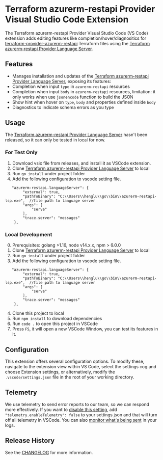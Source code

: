 # Terraform azurerm-restapi Provider Visual Studio Code Extension

The Terraform azurerm-restapi Provider Visual Studio Code (VS Code) extension adds editing features like completion/hover/diagnositics for [terraform-provider-azurerm-restapi](https://github.com/Azure/terraform-provider-azurerm-restapi) Terraform files using the [Terraform azurerm-restapi Provider Language Server](https://github.com/ms-henglu/azurerm-restapi-lsp).

## Features

- Manages installation and updates of the [Terraform azurerm-restapi Provider Language Server](https://github.com/ms-henglu/azurerm-restapi-lsp), exposing its features:
- Completion when input `type` in `azurerm-restapi` resources
- Completion when input `body` in `azurerm-restapi` resources, limitation: it only works when use `jsonencode` function to build the JSON
- Show hint when hover on `type`, `body` and properties defined inside `body`
- Diagnostics to indicate schema errors as you type

## Usage

The [Terraform azurerm-restapi Provider Language Server](https://github.com/ms-henglu/azurerm-restapi-lsp) hasn't been released, so it can only be tested
in local for now.

### For Test Only
1. Download vsix file from releases, and install it as VSCode extension.
2. Clone [Terraform azurerm-restapi Provider Language Server](https://github.com/ms-henglu/azurerm-restapi-lsp) to local
3. Run `go install` under project folder
4. Add the following configuration to vscode setting file.
```
   "azurerm-restapi.languageServer": {
        "external": true,
        "pathToBinary": "C:\\Users\\henglu\\go\\bin\\azurerm-restapi-lsp.exe",  //file path to language server
        "args": [
            "serve"
        ],
        "trace.server": "messages"
    },
```

### Local Development

0. Prerequisites: golang >1.16, node v14.x.x, npm > 6.0.0
1. Clone [Terraform azurerm-restapi Provider Language Server](https://github.com/ms-henglu/azurerm-restapi-lsp) to local
2. Run `go install` under project folder
3. Add the following configuration to vscode setting file.
```
   "azurerm-restapi.languageServer": {
        "external": true,
        "pathToBinary": "C:\\Users\\henglu\\go\\bin\\azurerm-restapi-lsp.exe",  //file path to language server
        "args": [
            "serve"
        ],
        "trace.server": "messages"
    },
```
4. Clone this project to local
5. Run `npm install` to download dependencies
6. Run `code .` to open this project in VSCode
7. Press `F5`, it will open a new VSCode Window, you can test its features in it.


## Configuration

This extension offers several configuration options. To modify these, navigate to the extension view within VS Code, select the settings cog and choose Extension settings, or alternatively, modify the `.vscode/settings.json` file in the root of your working directory. 

## Telemetry

We use telemetry to send error reports to our team, so we can respond more effectively. If you want to [disable this setting](https://code.visualstudio.com/docs/getstarted/telemetry#_disable-telemetry-reporting), add `"telemetry.enableTelemetry": false` to your settings.json and that will turn off all telemetry in VSCode. You can also [monitor what's being sent](https://code.visualstudio.com/docs/getstarted/telemetry#_output-channel-for-telemetry-events) in your logs.

## Release History

See the [CHANGELOG](https://github.com/ms-henglu/azurerm-restapi-vscode/blob/develop/CHANGELOG.md) for more information.
